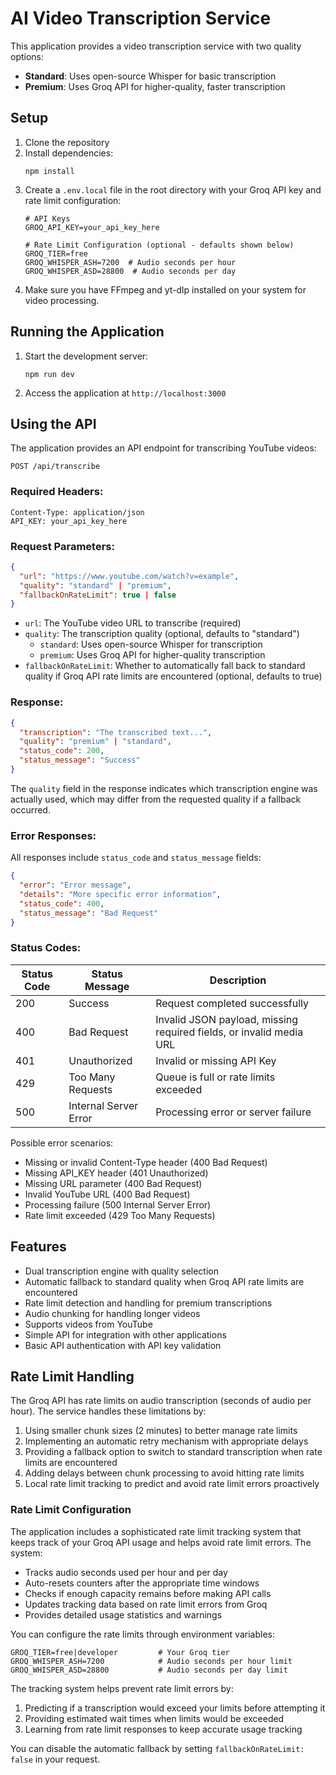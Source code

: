 # AI Video Transcription Service

This application provides a video transcription service with two quality options:
- **Standard**: Uses open-source Whisper for basic transcription
- **Premium**: Uses Groq API for higher-quality, faster transcription

## Setup

1. Clone the repository
2. Install dependencies:
   ```
   npm install
   ```
3. Create a `.env.local` file in the root directory with your Groq API key and rate limit configuration:
   ```
   # API Keys
   GROQ_API_KEY=your_api_key_here
   
   # Rate Limit Configuration (optional - defaults shown below)
   GROQ_TIER=free
   GROQ_WHISPER_ASH=7200  # Audio seconds per hour
   GROQ_WHISPER_ASD=28800  # Audio seconds per day
   ```
4. Make sure you have FFmpeg and yt-dlp installed on your system for video processing.

## Running the Application

1. Start the development server:
   ```
   npm run dev
   ```
2. Access the application at `http://localhost:3000`

## Using the API

The application provides an API endpoint for transcribing YouTube videos:

```
POST /api/transcribe
```

### Required Headers:

```
Content-Type: application/json
API_KEY: your_api_key_here
```

### Request Parameters:

```json
{
  "url": "https://www.youtube.com/watch?v=example",
  "quality": "standard" | "premium",
  "fallbackOnRateLimit": true | false
}
```

- `url`: The YouTube video URL to transcribe (required)
- `quality`: The transcription quality (optional, defaults to "standard")
  - `standard`: Uses open-source Whisper for transcription
  - `premium`: Uses Groq API for higher-quality transcription
- `fallbackOnRateLimit`: Whether to automatically fall back to standard quality if Groq API rate limits are encountered (optional, defaults to true)

### Response:

```json
{
  "transcription": "The transcribed text...",
  "quality": "premium" | "standard",
  "status_code": 200,
  "status_message": "Success"
}
```

The `quality` field in the response indicates which transcription engine was actually used, which may differ from the requested quality if a fallback occurred.

### Error Responses:

All responses include `status_code` and `status_message` fields:

```json
{
  "error": "Error message",
  "details": "More specific error information",
  "status_code": 400,
  "status_message": "Bad Request"
}
```

### Status Codes:

| Status Code | Status Message | Description |
|-------------|----------------|-------------|
| 200 | Success | Request completed successfully |
| 400 | Bad Request | Invalid JSON payload, missing required fields, or invalid media URL |
| 401 | Unauthorized | Invalid or missing API Key |
| 429 | Too Many Requests | Queue is full or rate limits exceeded |
| 500 | Internal Server Error | Processing error or server failure |

Possible error scenarios:
- Missing or invalid Content-Type header (400 Bad Request)
- Missing API_KEY header (401 Unauthorized)
- Missing URL parameter (400 Bad Request)
- Invalid YouTube URL (400 Bad Request)
- Processing failure (500 Internal Server Error)
- Rate limit exceeded (429 Too Many Requests)

## Features

- Dual transcription engine with quality selection
- Automatic fallback to standard quality when Groq API rate limits are encountered
- Rate limit detection and handling for premium transcriptions
- Audio chunking for handling longer videos
- Supports videos from YouTube
- Simple API for integration with other applications
- Basic API authentication with API key validation

## Rate Limit Handling

The Groq API has rate limits on audio transcription (seconds of audio per hour). The service handles these limitations by:

1. Using smaller chunk sizes (2 minutes) to better manage rate limits
2. Implementing an automatic retry mechanism with appropriate delays
3. Providing a fallback option to switch to standard transcription when rate limits are encountered
4. Adding delays between chunk processing to avoid hitting rate limits
5. Local rate limit tracking to predict and avoid rate limit errors proactively

### Rate Limit Configuration

The application includes a sophisticated rate limit tracking system that keeps track of your Groq API usage and helps avoid rate limit errors. The system:

- Tracks audio seconds used per hour and per day
- Auto-resets counters after the appropriate time windows
- Checks if enough capacity remains before making API calls
- Updates tracking data based on rate limit errors from Groq
- Provides detailed usage statistics and warnings

You can configure the rate limits through environment variables:

```
GROQ_TIER=free|developer         # Your Groq tier
GROQ_WHISPER_ASH=7200            # Audio seconds per hour limit
GROQ_WHISPER_ASD=28800           # Audio seconds per day limit
```

The tracking system helps prevent rate limit errors by:
1. Predicting if a transcription would exceed your limits before attempting it
2. Providing estimated wait times when limits would be exceeded
3. Learning from rate limit responses to keep accurate usage tracking

You can disable the automatic fallback by setting `fallbackOnRateLimit: false` in your request.
